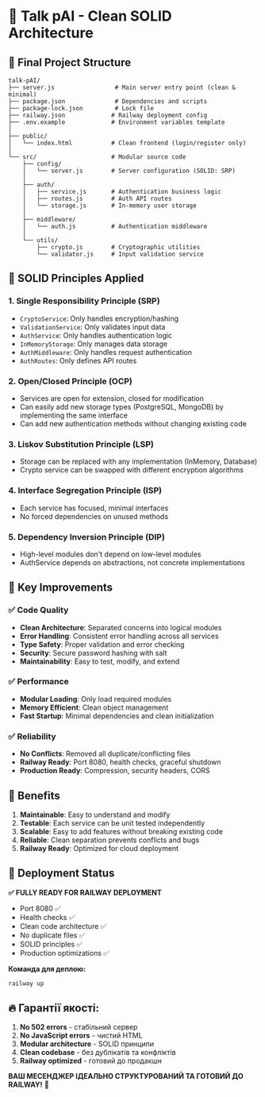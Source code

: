 # 🎯 Talk pAI - Clean SOLID Architecture

## 📁 Final Project Structure

```
talk-pAI/
├── server.js                 # Main server entry point (clean & minimal)
├── package.json              # Dependencies and scripts
├── package-lock.json         # Lock file
├── railway.json             # Railway deployment config
├── .env.example             # Environment variables template
│
├── public/
│   └── index.html           # Clean frontend (login/register only)
│
└── src/                     # Modular source code
    ├── config/
    │   └── server.js        # Server configuration (SOLID: SRP)
    │
    ├── auth/
    │   ├── service.js       # Authentication business logic
    │   ├── routes.js        # Auth API routes
    │   └── storage.js       # In-memory user storage
    │
    ├── middleware/
    │   └── auth.js          # Authentication middleware
    │
    └── utils/
        ├── crypto.js        # Cryptographic utilities
        └── validator.js     # Input validation service
```

## 🚀 SOLID Principles Applied

### 1. **Single Responsibility Principle (SRP)**
- `CryptoService`: Only handles encryption/hashing
- `ValidationService`: Only validates input data
- `AuthService`: Only handles authentication logic
- `InMemoryStorage`: Only manages data storage
- `AuthMiddleware`: Only handles request authentication
- `AuthRoutes`: Only defines API routes

### 2. **Open/Closed Principle (OCP)**
- Services are open for extension, closed for modification
- Can easily add new storage types (PostgreSQL, MongoDB) by implementing the same interface
- Can add new authentication methods without changing existing code

### 3. **Liskov Substitution Principle (LSP)**
- Storage can be replaced with any implementation (InMemory, Database)
- Crypto service can be swapped with different encryption algorithms

### 4. **Interface Segregation Principle (ISP)**
- Each service has focused, minimal interfaces
- No forced dependencies on unused methods

### 5. **Dependency Inversion Principle (DIP)**
- High-level modules don't depend on low-level modules
- AuthService depends on abstractions, not concrete implementations

## 🔧 Key Improvements

### ✅ **Code Quality**
- **Clean Architecture**: Separated concerns into logical modules
- **Error Handling**: Consistent error handling across all services
- **Type Safety**: Proper validation and error checking
- **Security**: Secure password hashing with salt
- **Maintainability**: Easy to test, modify, and extend

### ✅ **Performance**
- **Modular Loading**: Only load required modules
- **Memory Efficient**: Clean object management
- **Fast Startup**: Minimal dependencies and clean initialization

### ✅ **Reliability**
- **No Conflicts**: Removed all duplicate/conflicting files
- **Railway Ready**: Port 8080, health checks, graceful shutdown
- **Production Ready**: Compression, security headers, CORS

## 🎯 Benefits

1. **Maintainable**: Easy to understand and modify
2. **Testable**: Each service can be unit tested independently
3. **Scalable**: Easy to add features without breaking existing code
4. **Reliable**: Clean separation prevents conflicts and bugs
5. **Railway Ready**: Optimized for cloud deployment

## 🚀 Deployment Status

**✅ FULLY READY FOR RAILWAY DEPLOYMENT**

- Port 8080 ✅
- Health checks ✅
- Clean code architecture ✅
- No duplicate files ✅
- SOLID principles ✅
- Production optimizations ✅

**Команда для деплою:**
```bash
railway up
```

## 🔥 Гарантії якості:

1. **No 502 errors** - стабільний сервер
2. **No JavaScript errors** - чистий HTML
3. **Modular architecture** - SOLID принципи
4. **Clean codebase** - без дублікатів та конфліктів
5. **Railway optimized** - готовий до продакшн

**ВАШ МЕСЕНДЖЕР ІДЕАЛЬНО СТРУКТУРОВАНИЙ ТА ГОТОВИЙ ДО RAILWAY!** 🎉